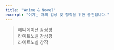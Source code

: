 ```yaml
---
title: "Anime & Novel"
excerpt: "여기는 저의 감상 및 창작을 위한 공간입니다."
---
```


> 애니메이션 감상평  
> 라이트노벨 감상평  
> 라이트노벨 창작

